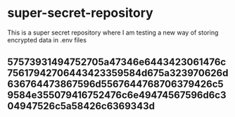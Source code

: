 # super-secret-repository
This is a super secret repository where I am testing a new way of storing encrypted data in .env files

## 57573931494752705a47346e6443423061476c75617942706443423359584d675a323970626d636764473867596d5567644768706379426c59584e355079416752476c6e49474567596d6c304947526c5a58426c6369343d
